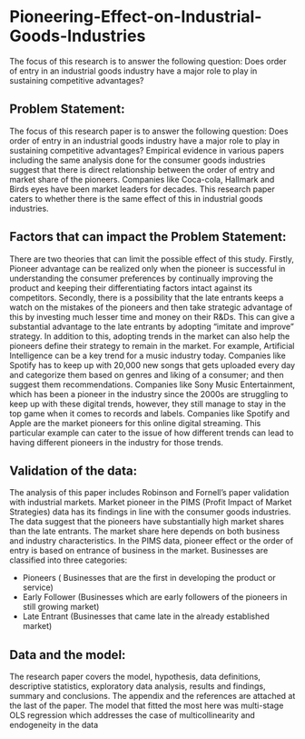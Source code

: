 # Pioneering-Effect-on-Industrial-Goods-Industries
The focus of this research is to answer the following question: Does order of entry in an industrial goods industry have a major role to play in sustaining competitive advantages? 

## Problem Statement:
The focus of this research paper is to answer the following question: Does order of entry in an industrial goods industry have a major role to play in sustaining competitive advantages? Empirical evidence in various papers including the same analysis done for the consumer goods industries suggest that there is direct relationship between the order of entry and market share of the pioneers. Companies like Coca-cola, Hallmark and Birds eyes have been market leaders for decades. This research paper caters to whether there is the same effect of this in industrial goods industries.

## Factors that can impact the Problem Statement: 
There are two theories that can limit the possible effect of this study. Firstly, Pioneer advantage can be realized only when the pioneer is successful in understanding the consumer preferences by continually improving the product and keeping their differentiating factors intact against its competitors. Secondly, there is a possibility that the late entrants keeps a watch on the mistakes of the pioneers and then take strategic advantage of this by investing much lesser time and money on their R&Ds. This can give a substantial advantage to the late entrants by adopting “imitate and improve” strategy.
In addition to this, adopting trends in the market can also help the pioneers define their strategy to remain in the market. For example, Artificial Intelligence can be a key trend for a music industry today. Companies like Spotify has to keep up with 20,000 new songs that gets uploaded every day and categorize them based on genres and liking of a consumer; and then suggest them recommendations. Companies like Sony Music Entertainment, which has been a pioneer in the industry since the 2000s are struggling to keep up with these digital trends, however, they still manage to stay in the top game when it comes to records and labels. Companies like Spotify and Apple are the market pioneers for this online digital streaming. This particular example can cater to the issue of how different trends can lead to having different pioneers in the industry for those trends.

## Validation of the data:
The analysis of this paper includes Robinson and Fornell’s paper validation with industrial markets. Market pioneer in the PIMS (Profit Impact of Market Strategies) data has its findings in line with the consumer goods industries. The data suggest that the pioneers have substantially high market shares than the late entrants. The market share here depends on both business and industry characteristics. 
In the PIMS data, pioneer effect or the order of entry is based on entrance of business in the market. Businesses are classified into three categories: 
-	Pioneers ( Businesses that are the first in developing the product or service)
-	Early Follower (Businesses which are early followers of the pioneers in still growing market)
-	Late Entrant (Businesses that came late in the already established market)

## Data and the model: 
The research paper covers the model, hypothesis, data definitions, descriptive statistics, exploratory data analysis, results and findings, summary and conclusions. The appendix and the references are attached at the last of the paper. The model that fitted the most here was multi-stage OLS regression which addresses the case of multicollinearity and endogeneity in the data

